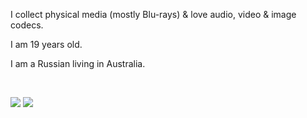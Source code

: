 I collect physical media (mostly Blu-rays) & love audio, video & image codecs.

I am 19 years old.

I am a Russian living in Australia.

<br>

![](https://raw.githubusercontent.com/knewest/github-stats/master/generated/overview.svg#gh-dark-mode-only)
![](https://raw.githubusercontent.com/knewest/github-stats/master/generated/languages.svg#gh-dark-mode-only)
